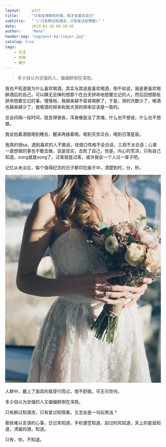 ```yaml
---
layout:     post
title:      "只有在喝醉的时候，我才会喜欢自己"
subtitle:   " \"只有醉过知酒浓，只有爱过知情重\" "
date:       2019-01-18 08:28:45
author:     "Reno"
header-img: "img/post-bg-liquor.jpg"
catalog: true
tags:
    - 生活
    - 你我
    - 傻子
---
```


> 多少自以为坚强的人，偏偏醉倒在深夜。

我也不知道我为什么喜欢喝酒，其实与其说是喜欢喝酒，倒不如说，我是更喜欢喝醉酒后的自己，可以肆无忌惮的想那个在白天拼命地想要忘记的人，然后回想那些拼命想要忘记的事。慢慢地，我越来越不容易喝醉了，于是，哭的次数少了，喝酒也越来越少了，我喝酒的频率和我大哭的频率应该是一致的。

总会间隔一段时间，就变得很丧，浑身像是没了灵魂，什么也不想说，什么也不想做。

我会抱着酒瓶喝到睡去，醒来再接着喝，喝到天空泛白，喝到日落星辰。

我真的很sa，遇到喜欢的人不敢追，找借口性格不会合适，三观不太合适；心里一直想做的事也不敢去做，说是现实，击败了自己，但是，内心的荒凉，只有自己知道，song就是song了。过客就是过客，或许我会一个人过一辈子吧。

记忆从未淡忘，每个值得纪念的日子都印在脑子中，清楚到时，分，秒。

![](https://raw.githubusercontent.com/LSKLee1/LSKLee1.github.io/master/img/post-pic/post-liquor-bride.jpg)

人群中，戴上了面具的我穿行而过，很不舒服，可无可奈何。

多少自以为坚强的人又偏偏醉倒在深夜。

只有醉过知酒浓，只有爱过知情重。又怎会是一句玩笑话？

那些难以言语的心事，日记本知道，手机便签知道，刮过的风知道，天上的星辰知道，清晨的酒，知道。

只有，你，不知道。


